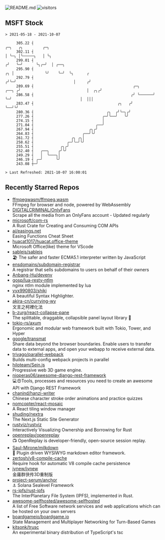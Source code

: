 ![README.md](https://github.com/Gerhut/Gerhut/workflows/README.md/badge.svg)
![visitors](https://visitors.vercel.app/Gerhut/Gerhut?token=8cf69d1f6813d272ef062726b6070c9be4ff72038cfe5a7ded7384a8da65d866)

## MSFT Stock

```
> 2021-05-18 - 2021-10-07

     305.22 ┤                                                                 ╭─╮   ╭╮         ╭─╮               
     302.11 ┤                                                                 │ ╰─╮ │╰─────╮   │ ╰╮              
     299.01 ┤                                                                ╭╯   ╰─╯      ╰╮╭─╯  │ ╭──╮         
     295.90 ┤                                                             ╭╮ │              ╰╯    ╰─╯  ╰╮      ╭ 
     292.79 ┤                                                            ╭╯╰─╯                          │     ╭╯ 
     289.69 ┤                                             ╭─╮      ╭──╮ ╭╯                              │  ╭╮╭╯  
     286.58 ┤                                            ╭╯ ╰──────╯  ╰─╯                               │  │││   
     283.47 ┤                                      ╭╮   ╭╯                                              ╰──╯╰╯   
     280.36 ┤                                 ╭╮  ╭╯╰─╮╭╯                                                        
     277.26 ┤                               ╭─╯╰──╯   ╰╯                                                         
     274.15 ┤                               │                                                                    
     271.04 ┤                            ╭──╯                                                                    
     267.94 ┤                         ╭╮╭╯                                                                       
     264.83 ┤                      ╭──╯╰╯                                                                        
     261.72 ┤                 ╭╮ ╭╮│                                                                             
     258.62 ┤               ╭─╯╰─╯╰╯                                                                             
     255.51 ┤            ╭╮╭╯                                                                                    
     252.40 ┤   ╭──╮    ╭╯╰╯                                                                                     
     249.29 ┤   │  ╰───╮│                                                                                        
     246.19 ┤ ╭─╯      ╰╯                                                                                        
     243.08 ┼─╯                                                                                                  

> Last Refreshed: 2021-10-07 16:00:01
```

## Recently Starred Repos

- [ffmpegwasm/ffmpeg.wasm](https://github.com/ffmpegwasm/ffmpeg.wasm)  
  FFmpeg for browser and node, powered by WebAssembly
- [DIGITALCRIMINAL/OnlyFans](https://github.com/DIGITALCRIMINAL/OnlyFans)  
  Scrape all the media from an OnlyFans account - Updated regularly
- [microsoft/com-rs](https://github.com/microsoft/com-rs)  
  A Rust Crate for Creating and Consuming COM APIs
- [ai/easings.net](https://github.com/ai/easings.net)  
  Easing Functions Cheat Sheet
- [huacat1017/huacat.office-theme](https://github.com/huacat1017/huacat.office-theme)  
  Microsoft Office(like) theme for VScode
- [sablejs/sablejs](https://github.com/sablejs/sablejs)  
  🏖️ The safer and faster ECMA5.1 interpreter written by JavaScript
- [ensdomains/subdomain-registrar](https://github.com/ensdomains/subdomain-registrar)  
  A registrar that sells subdomains to users on behalf of their owners
- [Anbang-Hu/devenv](https://github.com/Anbang-Hu/devenv)  
- [gosp/lua-resty-ntlm](https://github.com/gosp/lua-resty-ntlm)  
  nginx ntlm module implemented by lua
- [yyx990803/shiki](https://github.com/yyx990803/shiki)  
  A beautiful Syntax Highlighter.
- [akira-cn/currying-wy](https://github.com/akira-cn/currying-wy)  
  文言之柯裡化法
- [b-zurg/react-collapse-pane](https://github.com/b-zurg/react-collapse-pane)  
  The splittable, draggable, collapsible panel layout library 🎉
- [tokio-rs/axum](https://github.com/tokio-rs/axum)  
  Ergonomic and modular web framework built with Tokio, Tower, and Hyper
- [google/transmat](https://github.com/google/transmat)  
  Share data beyond the browser boundaries. Enable users to transfer data to external apps, and open your webapp to receive external data.
- [trivago/parallel-webpack](https://github.com/trivago/parallel-webpack)  
  Builds multi-config webpack projects in parallel
- [hiloteam/Sein.js](https://github.com/hiloteam/Sein.js)  
  Progressive web 3D game engine.
- [nioperas06/awesome-django-rest-framework](https://github.com/nioperas06/awesome-django-rest-framework)  
   💻😍Tools, processes and resources you need to create an awesome API with Django REST Framework
- [chanind/hanzi-writer](https://github.com/chanind/hanzi-writer)  
  Chinese character stroke order animations and practice quizzes
- [nomcopter/react-mosaic](https://github.com/nomcopter/react-mosaic)  
  A React tiling window manager
- [shuding/nextra](https://github.com/shuding/nextra)  
  The Next.js Static Site Generator
- [rustviz/rustviz](https://github.com/rustviz/rustviz)  
  Interactively Visualizing Ownership and Borrowing for Rust
- [openreplay/openreplay](https://github.com/openreplay/openreplay)  
  :tv: OpenReplay is developer-friendly, open-source session replay.
- [Saul-Mirone/milkdown](https://github.com/Saul-Mirone/milkdown)  
  🍼 Plugin driven WYSIWYG  markdown editor framework.
- [zertosh/v8-compile-cache](https://github.com/zertosh/v8-compile-cache)  
  Require hook for automatic V8 compile cache persistence
- [jynew/jynew](https://github.com/jynew/jynew)  
  金庸群侠传3D重制版
- [project-serum/anchor](https://github.com/project-serum/anchor)  
  ⚓ Solana Sealevel Framework
- [rs-ipfs/rust-ipfs](https://github.com/rs-ipfs/rust-ipfs)  
  The InterPlanetary File System (IPFS), implemented in Rust.
- [awesome-selfhosted/awesome-selfhosted](https://github.com/awesome-selfhosted/awesome-selfhosted)  
  A list of Free Software network services and web applications which can be hosted on your own servers
- [boardgameio/boardgame.io](https://github.com/boardgameio/boardgame.io)  
  State Management and Multiplayer Networking for Turn-Based Games
- [kitsonk/trusc](https://github.com/kitsonk/trusc)  
  An experimental binary distribution of TypeScript's tsc

